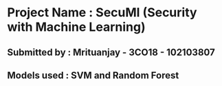 # Project Name : SecuMl (Security with Machine Learning)

## Submitted by : Mrituanjay - 3CO18 - 102103807

## Models used : SVM and Random Forest
